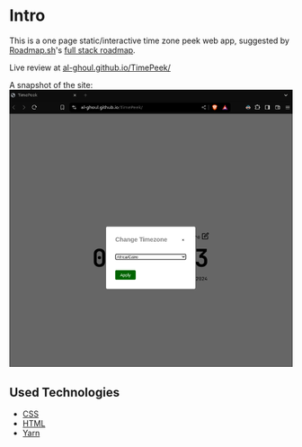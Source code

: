 # Intro

This is a one page static/interactive time zone peek web app,
suggested by [Roadmap.sh](https://roadmap.sh/)'s [full stack roadmap](https://roadmap.sh/full-stack).

Live review at [al-ghoul.github.io/TimePeek/](https://al-ghoul.github.io/TimePeek/)

A snapshot of the site:
![snapshot](./snap-shot.png)

## Used Technologies

- [CSS](https://developer.mozilla.org/en-US/docs/Web/CSS)
- [HTML](https://developer.mozilla.org/en-US/docs/Web/HTML)
- [Yarn](https://yarnpkg.com/)


